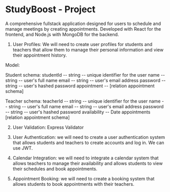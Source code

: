 # StudyBoost - Project

A comprehensive fullstack application designed for users to schedule and manage meetings by creating appointments. Developed with React for the frontend, and Node.js with MongoDB for the backend.

1. User Profiles: We will need to create user profiles for students and teachers that allow them to manage their personal information and view their appointment history.

Model:

Student schema:
studentId -- string -- unique identifier for the user
name -- string -- user's full name
email -- string -- user's email address
password -- string -- user's hashed password
appointment -- [relation appointment schema]

Teacher schema:
teacherId -- string -- unique identifier for the user
name -- string -- user's full name
email -- string -- user's email address
password -- string -- user's hashed password
availability -- Date
appointments [relation appointment schema]

2. User Validation: Express Validator

3. User Authentication: we will need to create a user authentication system that allows students and teachers to create accounts and log in. We can use JWT.

4. Calendar Integration: we will need to integrate a calendar system that allows teachers to manage their availability and allows students to view their schedules and book appointments. 

5. Appointment Booking: we will need to create a booking system that allows students to book appointments with their teachers. 




